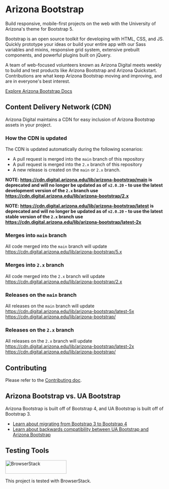 # Arizona Bootstrap

Build responsive, mobile-first projects on the web with the University of Arizona's theme for Bootstrap 5.

Bootstrap is an open source toolkit for developing with HTML, CSS, and JS. Quickly prototype your ideas or build your entire app with our Sass variables and mixins, responsive grid system, extensive prebuilt components, and powerful plugins built on jQuery.

A team of web-focused volunteers known as Arizona Digital meets weekly to build and test products like Arizona Bootstrap and Arizona Quickstart. Contributions are what keep Arizona Bootstrap moving and improving, and are in everyone's best interest.

[Explore Arizona Bootstrap Docs](https://digital.arizona.edu/arizona-bootstrap/)

## Content Delivery Network (CDN)
Arizona Digital maintains a CDN for easy inclusion of Arizona Bootstrap assets
in your project.

### How the CDN is updated

The CDN is updated automatically during the following scenarios:

- A pull request is merged into the `main` branch of this repository
- A pull request is merged into the `2.x` branch of this repository
- A new release is created on the `main` or `2.x` branch.

**NOTE: https://cdn.digital.arizona.edu/lib/arizona-bootstrap/main is
deprecated and will no longer be updated as of `v2.0.20` - to use the
latest development version of the `2.x` branch use
https://cdn.digital.arizona.edu/lib/arizona-bootstrap/2.x**

**NOTE: https://cdn.digital.arizona.edu/lib/arizona-bootstrap/latest is
deprecated and will no longer be updated as of `v2.0.20` - to use the
latest stable version of the `2.x` branch use
https://cdn.digital.arizona.edu/lib/arizona-bootstrap/latest-2x**

### Merges into `main` branch
All code merged into the `main` branch will update
https://cdn.digital.arizona.edu/lib/arizona-bootstrap/5.x

### Merges into `2.x` branch
All code merged into the `2.x` branch will update
https://cdn.digital.arizona.edu/lib/arizona-bootstrap/2.x

### Releases on the `main` branch
All releases on the `main` branch will update
https://cdn.digital.arizona.edu/lib/arizona-bootstrap/latest-5x
https://cdn.digital.arizona.edu/lib/arizona-bootstrap/<version>

### Releases on the `2.x` branch
All releases on the `2.x` branch will update
https://cdn.digital.arizona.edu/lib/arizona-bootstrap/latest-2x
https://cdn.digital.arizona.edu/lib/arizona-bootstrap/<version>

## Contributing

Please refer to the [Contributing doc](./CONTRIBUTING.md).

## Arizona Bootstrap vs. UA Bootstrap

Arizona Bootstrap is built off of Bootstrap 4, and UA Bootstrap is built off of Bootstrap 3.

- [Learn about migrating from Bootstrap 3 to Bootstrap 4](https://digital.arizona.edu/arizona-bootstrap/docs/0.0/migration/)
- [Learn about backwards compatibility between UA Bootstrap and Arizona Bootstrap](https://digital.arizona.edu/arizona-bootstrap/docs/0.0/backwards-compatibility/)

## Testing Tools

<a href="https://www.browserstack.com/">
  <img src="https://live.browserstack.com/images/opensource/browserstack-logo.svg" alt="BrowserStack" width="192" height="42">
</a>

This project is tested with BrowserStack.